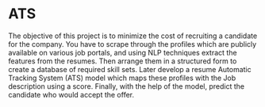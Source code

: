 # ATS
The objective of this project is to minimize the cost of recruiting a
candidate for the company. You have to scrape through the profiles
which are publicly available on various job portals, and using NLP
techniques extract the features from the resumes. Then arrange them
in a structured form to create a database of required skill sets. Later
develop a resume Automatic Tracking System (ATS) model which
maps these profiles with the Job description using a score. Finally, with
the help of the model, predict the candidate who would accept the
offer.

